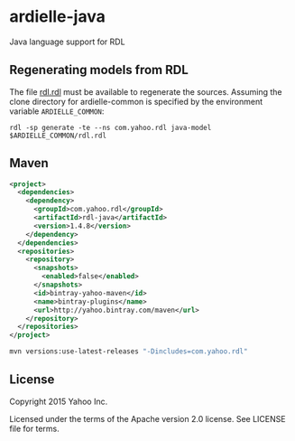 # ardielle-java
Java language support for RDL

## Regenerating models from RDL

The file [rdl.rdl](https://github.com/ardielle/ardielle-common/blob/master/rdl.rdl) must be available to regenerate the sources. Assuming the clone directory for ardielle-common is specified by the environment variable `ARDIELLE_COMMON`:

    rdl -sp generate -te --ns com.yahoo.rdl java-model $ARDIELLE_COMMON/rdl.rdl

## Maven

``` xml
<project>
  <dependencies>
    <dependency>
      <groupId>com.yahoo.rdl</groupId>
      <artifactId>rdl-java</artifactId>
      <version>1.4.8</version>
    </dependency>
  </dependencies>
  <repositories>
    <repository>
      <snapshots>
        <enabled>false</enabled>
      </snapshots>
      <id>bintray-yahoo-maven</id>
      <name>bintray-plugins</name>
      <url>http://yahoo.bintray.com/maven</url>
    </repository>
  </repositories>
</project>
```

``` sh
mvn versions:use-latest-releases "-Dincludes=com.yahoo.rdl"
```

## License

Copyright 2015 Yahoo Inc.

Licensed under the terms of the Apache version 2.0 license. See LICENSE file for terms.

